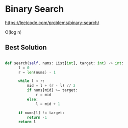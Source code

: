 # Binary Search

https://leetcode.com/problems/binary-search/

O(log n)

## Best Solution

```python

def search(self, nums: List[int], target: int) -> int:
      l = 0
      r = len(nums) - 1

      while l < r:
          mid = l + (r - l) // 2
          if nums[mid] >= target:
              r = mid
          else:
              l = mid + 1

      if nums[l] != target:
          return -1
      return l

```
